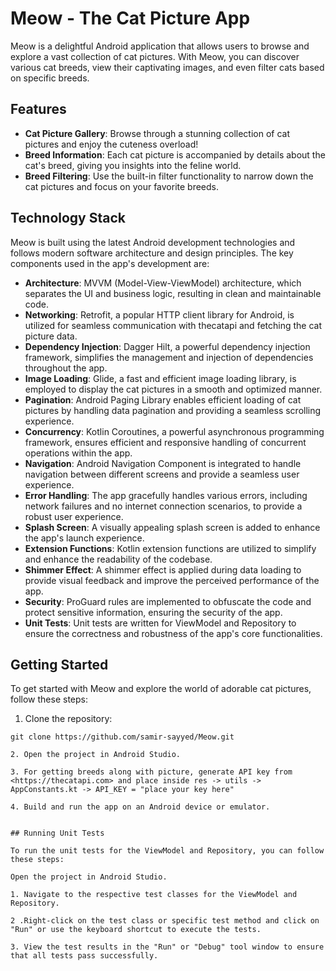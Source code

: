 # Meow - The Cat Picture App

Meow is a delightful Android application that allows users to browse and explore a vast collection of cat pictures. With Meow, you can discover various cat breeds, view their captivating images, and even filter cats based on specific breeds.

## Features

- **Cat Picture Gallery**: Browse through a stunning collection of cat pictures and enjoy the cuteness overload!
- **Breed Information**: Each cat picture is accompanied by details about the cat's breed, giving you insights into the feline world.
- **Breed Filtering**: Use the built-in filter functionality to narrow down the cat pictures and focus on your favorite breeds.

## Technology Stack

Meow is built using the latest Android development technologies and follows modern software architecture and design principles. The key components used in the app's development are:

- **Architecture**: MVVM (Model-View-ViewModel) architecture, which separates the UI and business logic, resulting in clean and maintainable code.
- **Networking**: Retrofit, a popular HTTP client library for Android, is utilized for seamless communication with thecatapi and fetching the cat picture data.
- **Dependency Injection**: Dagger Hilt, a powerful dependency injection framework, simplifies the management and injection of dependencies throughout the app.
- **Image Loading**: Glide, a fast and efficient image loading library, is employed to display the cat pictures in a smooth and optimized manner.
- **Pagination**: Android Paging Library enables efficient loading of cat pictures by handling data pagination and providing a seamless scrolling experience.
- **Concurrency**: Kotlin Coroutines, a powerful asynchronous programming framework, ensures efficient and responsive handling of concurrent operations within the app.
- **Navigation**: Android Navigation Component is integrated to handle navigation between different screens and provide a seamless user experience.
- **Error Handling**: The app gracefully handles various errors, including network failures and no internet connection scenarios, to provide a robust user experience.
- **Splash Screen**: A visually appealing splash screen is added to enhance the app's launch experience.
- **Extension Functions**: Kotlin extension functions are utilized to simplify and enhance the readability of the codebase.
- **Shimmer Effect**: A shimmer effect is applied during data loading to provide visual feedback and improve the perceived performance of the app.
- **Security**: ProGuard rules are implemented to obfuscate the code and protect sensitive information, ensuring the security of the app.
- **Unit Tests**: Unit tests are written for ViewModel and Repository to ensure the correctness and robustness of the app's core functionalities.

## Getting Started

To get started with Meow and explore the world of adorable cat pictures, follow these steps:

1. Clone the repository:

```shell
git clone https://github.com/samir-sayyed/Meow.git

2. Open the project in Android Studio.

3. For getting breeds along with picture, generate API key from <https://thecatapi.com> and place inside res -> utils -> AppConstants.kt -> API_KEY = "place your key here"
    
4. Build and run the app on an Android device or emulator.


## Running Unit Tests

To run the unit tests for the ViewModel and Repository, you can follow these steps:

Open the project in Android Studio.

1. Navigate to the respective test classes for the ViewModel and Repository.

2 .Right-click on the test class or specific test method and click on "Run" or use the keyboard shortcut to execute the tests.

3. View the test results in the "Run" or "Debug" tool window to ensure that all tests pass successfully.
